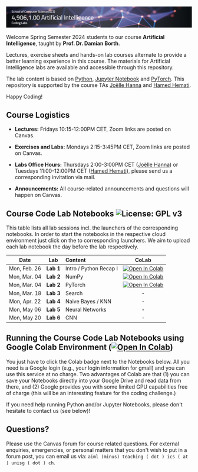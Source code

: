 ![Course Banner](banner.png)

Welcome Spring Semester 2024 students to our course **Artificial Intelligence**, taught by **Prof. Dr. Damian Borth**.

Lectures, exercise sheets and hands-on lab courses alternate to provide a better learning experience in this course. The materials for Artificial Intelligence labs are available and accessible through this repository.

The lab content is based on [Python](https://www.python.org), [Jupyter Notebook](https://jupyter.org) and [PyTorch](https://pytorch.org). This repository is supported by the course TAs [Joëlle Hanna](https://www.alexandria.unisg.ch/entities/person/Joelle_Hanna/indicators) and [Hamed Hemati](https://www.alexandria.unisg.ch/entities/person/Hamed_Hemati/indicators).


Happy Coding!

## Course Logistics

- **Lectures:** Fridays 10:15-12:00PM CET, Zoom links are posted on Canvas.
- **Exercises and Labs:** Mondays 2:15-3:45PM CET, Zoom links are posted on Canvas.

- **Labs Office Hours:** Thursdays 2:00-3:00PM CET ([Joëlle Hanna](https://www.alexandria.unisg.ch/entities/person/Joelle_Hanna/indicators)) or Tuesdays 11:00-12:00PM CET ([Hamed Hemati](https://www.alexandria.unisg.ch/entities/person/Hamed_Hemati/indicators)), please send us a corresponding invitation via mail.
- **Announcements:** All course-related announcements and questions will happen on Canvas.

## Course Code Lab Notebooks ![License: GPL v3](https://img.shields.io/badge/License-GPLv3-blue.svg)

This table lists all lab sessions incl. the launchers of the corresponding notebooks. In order to start the notebooks in the respective cloud environment just click on the to corresponding launchers. We aim to upload each lab notebook the day before the lab respectively.


| Date                    | Lab        |  Content                         |  CoLab                 |
|:-----------------------:|:--------------:|:---------------------------------|:-------------------------------:|
| Mon, Feb. 26           | **Lab 1**   | Intro / Python Recap I          | [![Open In Colab](https://colab.research.google.com/assets/colab-badge.svg)](https://colab.research.google.com/github/HSG-AIML-Teaching/AI2024-Lab/blob/main/lab_01/lab_01.ipynb) |
| Mon, Mar. 04            | **Lab 2**   | NumPy | [![Open In Colab](https://colab.research.google.com/assets/colab-badge.svg)](https://colab.research.google.com/github/HSG-AIML-Teaching/AI2024-Lab/blob/main/lab_02/lab_02_numpy.ipynb) |
| Mon, Mar. 04            | **Lab 2**   | PyTorch | [![Open In Colab](https://colab.research.google.com/assets/colab-badge.svg)](https://colab.research.google.com/github/HSG-AIML-Teaching/AI2024-Lab/blob/main/lab_02/lab_02_pytorch.ipynb) |
| Mon, Mar. 18            | **Lab 3**   | Search    | - |
| Mon, Apr. 22            | **Lab 4**   | Naive Bayes / KNN     | - |
| Mon, May 06            | **Lab 5**   | Neural Networks     | - |
| Mon, May 20            | **Lab 6**   | CNN    | - |

## Running the Course Code Lab Notebooks using Google Colab Environment ([![Open In Colab](https://colab.research.google.com/assets/colab-badge.svg)](https://colab.research.google.com/github/GitiHubi/courseAAA/blob/main))

You just have to click the Colab badge next to the Notebooks below. All you need is a Google login
(e.g., your login information for gmail) and you can use this service at no charge.
Two advantages of Colab are that (1) you can save your
Notebooks directly into your Google Drive and read data from there, and (2) Google provides you with some limited GPU capabilities
free of charge (this will be an interesting feature for the coding challenge.)

If you need help running Python and/or Jupyter Notebooks, please don't hesitate to contact us (see below)!

## Questions?

Please use the Canvas forum for course related questions. For external enquiries, emergencies, or personal matters that you don't wish to put in a forum post, you can email us via: `aiml (minus) teaching ( dot ) ics ( at ) unisg ( dot ) ch`.
